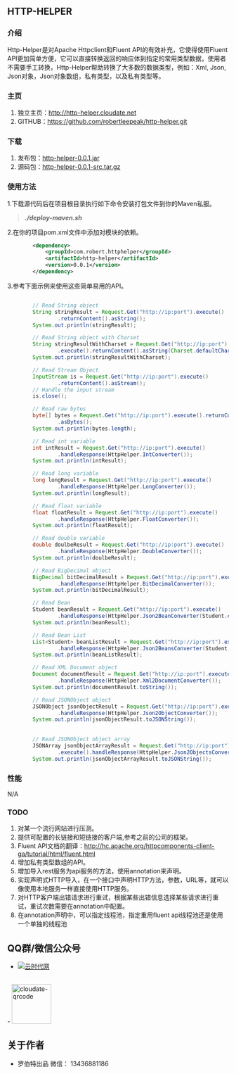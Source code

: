 ## HTTP-HELPER

### 介绍

Http-Helper是对Apache Httpclient和Fluent API的有效补充，它使得使用Fluent API更加简单方便，它可以直接转换返回的响应体到指定的常用类型数据，使用者不需要手工转换，Http-Helper帮助转换了大多数的数据类型，例如：Xml, Json, Json对象，Json对象数组，私有类型，以及私有类型等。

### 主页

1. 独立主页：http://http-helper.cloudate.net
2. GITHUB：https://github.com/robertleepeak/http-helper.git

### 下载

1. 发布包：[http-helper-0.0.1.jar](http://http-helper.cloudate.net/http-helper/http-helper-0.0.1.jar)
2. 源码包：[http-helper-0.0.1-src.tar.gz](http://http-helper.cloudate.net/http-helper/http-helper-0.0.1-src.tar.gz)

### 使用方法

1.下载源代码后在项目根目录执行如下命令安装打包文件到你的Maven私服。

> ***./deploy-maven.sh***

2.在你的项目pom.xml文件中添加对模块的依赖。

```xml
		<dependency>
			<groupId>com.robert.httphelper</groupId>
			<artifactId>http-helper</artifactId>
			<version>0.0.1</version>
		</dependency>
```

3.参考下面示例来使用这些简单易用的API。

```java

		// Read String object
		String stringResult = Request.Get("http://ip:port").execute()
				.returnContent().asString();
		System.out.println(stringResult);

		// Read String object with Charset
		String stringResultWithCharset = Request.Get("http://ip:port")
				.execute().returnContent().asString(Charset.defaultCharset());
		System.out.println(stringResultWithCharset);

		// Read Stream Object
		InputStream is = Request.Get("http://ip:port").execute()
				.returnContent().asStream();
		// Handle the input stream
		is.close();

		// Read raw bytes
		byte[] bytes = Request.Get("http://ip:port").execute().returnContent()
				.asBytes();
		System.out.println(bytes.length);

		// Read int variable
		int intResult = Request.Get("http://ip:port").execute()
				.handleResponse(HttpHelper.IntConverter());
		System.out.println(intResult);

		// Read long variable
		long longResult = Request.Get("http://ip:port").execute()
				.handleResponse(HttpHelper.LongConverter());
		System.out.println(longResult);

		// Read float variable
		float floatResult = Request.Get("http://ip:port").execute()
				.handleResponse(HttpHelper.FloatConverter());
		System.out.println(floatResult);

		// Read double variable
		double doulbeResult = Request.Get("http://ip:port").execute()
				.handleResponse(HttpHelper.DoubleConverter());
		System.out.println(doulbeResult);

		// Read BigDecimal object
		BigDecimal bitDecimalResult = Request.Get("http://ip:port").execute()
				.handleResponse(HttpHelper.BitDecimalConverter());
		System.out.println(bitDecimalResult);

		// Read Bean
		Student beanResult = Request.Get("http://ip:port").execute()
				.handleResponse(HttpHelper.Json2BeanConverter(Student.class));
		System.out.println(beanResult);

		// Read Bean List
		List<Student> beanListResult = Request.Get("http://ip:port").execute()
				.handleResponse(HttpHelper.Json2BeansConverter(Student.class));
		System.out.println(beanListResult);

		// Read XML Document object
		Document documentResult = Request.Get("http://ip:port").execute()
				.handleResponse(HttpHelper.Xml2DocumentConverter());
		System.out.println(documentResult.toString());

		// Read JSONObject object
		JSONObject jsonObjectResult = Request.Get("http://ip:port").execute()
				.handleResponse(HttpHelper.Json2ObjectConverter());
		System.out.println(jsonObjectResult.toJSONString());
		
		
		// Read JSONObject object array
		JSONArray jsonObjectArrayResult = Request.Get("http://ip:port")
				.execute().handleResponse(HttpHelper.Json2ObjectsConverter());
		System.out.println(jsonObjectArrayResult.toJSONString());	
```

### 性能

N/A

### TODO

1. 对某一个流行网站进行压测。
2. 提供可配置的长链接和短链接的客户端,参考之前的公司的框架。
3. Fluent API文档的翻译：http://hc.apache.org/httpcomponents-client-ga/tutorial/html/fluent.html
4. 增加私有类型数组的API。
5. 增加导入rest服务为api服务的方法，使用annotation来声明。 
6. 实现声明式HTTP导入，在一个接口中声明HTTP方法，参数，URL等，就可以像使用本地服务一样直接使用HTTP服务。
7. 对HTTP客户端出错请求进行重试，根据某些出错信息选择某些请求进行重试，重试次数需要在annotation中配置。
8. 在annotation声明中，可以指定线程池，指定重用fluent api线程池还是使用一个单独的线程池

## QQ群/微信公众号
- <a target="_blank" href="http://shang.qq.com/wpa/qunwpa?idkey=ff0d7d34f32c87dbd9aa56499a7478cd93e0e1d44288b9f6987a043818a1ad01"><img border="0" src="http://pub.idqqimg.com/wpa/images/group.png" alt="云时代网" title="云时代网"></a>
<br>
- <a href="http://cloudate.net/wp-content/uploads/2015/01/cloudate-qrcode.jpg"><img src="http://cloudate.net/wp-content/uploads/2015/01/cloudate-qrcode.jpg" alt="cloudate-qrcode" width="90" height="90" class="alignnone size-full wp-image-1138" /></a>

## 关于作者
- 罗伯特出品   微信： 13436881186